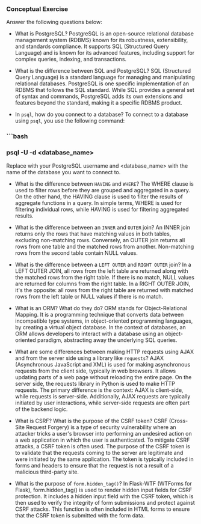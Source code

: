 ### Conceptual Exercise

Answer the following questions below:

- What is PostgreSQL?
PostgreSQL is an open-source relational database management system (RDBMS) known for its robustness, extensibility, and standards compliance. It supports SQL (Structured Query Language) and is known for its advanced features, including support for complex queries, indexing, and transactions.

- What is the difference between SQL and PostgreSQL?
SQL (Structured Query Language) is a standard language for managing and manipulating relational databases. PostgreSQL is one specific implementation of an RDBMS that follows the SQL standard. While SQL provides a general set of syntax and commands, PostgreSQL adds its own extensions and features beyond the standard, making it a specific RDBMS product.

- In `psql`, how do you connect to a database?
To connect to a database using `psql`, you use the following command:
### ```bash
### psql -U <username> -d <database_name>
Replace <username> with your PostgreSQL username and <database_name> with the name of the database you want to connect to.

- What is the difference between `HAVING` and `WHERE`?
The WHERE clause is used to filter rows before they are grouped and aggregated in a query. On the other hand, the HAVING clause is used to filter the results of aggregate functions in a query. In simple terms, WHERE is used for filtering individual rows, while HAVING is used for filtering aggregated results.

- What is the difference between an `INNER` and `OUTER` join?
An INNER join returns only the rows that have matching values in both tables, excluding non-matching rows. Conversely, an OUTER join returns all rows from one table and the matched rows from another. Non-matching rows from the second table contain NULL values.

- What is the difference between a `LEFT OUTER` and `RIGHT OUTER` join?
In a LEFT OUTER JOIN, all rows from the left table are returned along with the matched rows from the right table. If there is no match, NULL values are returned for columns from the right table. In a RIGHT OUTER JOIN, it's the opposite: all rows from the right table are returned with matched rows from the left table or NULL values if there is no match.

- What is an ORM? What do they do?
ORM stands for Object-Relational Mapping. It is a programming technique that converts data between incompatible type systems, in object-oriented programming languages, by creating a virtual object database. In the context of databases, an ORM allows developers to interact with a database using an object-oriented paradigm, abstracting away the underlying SQL queries.

- What are some differences between making HTTP requests using AJAX and from the server side using a library like `requests`?
AJAX (Asynchronous JavaScript and XML) is used for making asynchronous requests from the client side, typically in web browsers. It allows updating parts of a web page without reloading the entire page. On the server side, the requests library in Python is used to make HTTP requests. The primary difference is the context: AJAX is client-side, while requests is server-side. Additionally, AJAX requests are typically initiated by user interactions, while server-side requests are often part of the backend logic.

- What is CSRF? What is the purpose of the CSRF token?
CSRF (Cross-Site Request Forgery) is a type of security vulnerability where an attacker tricks a user's browser into performing an undesired action on a web application in which the user is authenticated. To mitigate CSRF attacks, a CSRF token is often used. The purpose of the CSRF token is to validate that the requests coming to the server are legitimate and were initiated by the same application. The token is typically included in forms and headers to ensure that the request is not a result of a malicious third-party site.

- What is the purpose of `form.hidden_tag()`?
In Flask-WTF (WTForms for Flask), form.hidden_tag() is used to render hidden input fields for CSRF protection. It includes a hidden input field with the CSRF token, which is then used to verify the integrity of form submissions and protect against CSRF attacks. This function is often included in HTML forms to ensure that the CSRF token is submitted with the form data.
